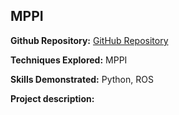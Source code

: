 ## MPPI

**Github Repository:** [GitHub Repository](https://github.com/drewc747/autonomous-robotics-examples/tree/master/mppi)

**Techniques Explored:** MPPI

**Skills Demonstrated:** Python, ROS

**Project description:** 

